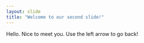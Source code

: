 ```yaml
---
layout: slide
title: "Welcome to our second slide!"
---
```

Hello. Nice to meet you. 
Use the left arrow to go back!

